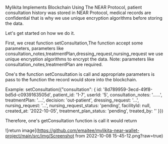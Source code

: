 Mylikita  Implements Blockchain Using The NEAR Protocol, patient consultation history was stored in NEAR Protocol, medical records are confidential that is why we use unique encryption algorithms before storing the data.

Let's get started on how we do it.

First, we creat function setConsultation,The function accept some parameters, parameters like consultation_notes,treatmentPlan,dressing_request,nursing_request we use unique encryption algorithms to encrypt the data.
Note: parameters like consultation_notes,treatmentPlan are required.

One's the function setConsultation is call and appropriate parameters is pass to the function the record would store into the blockchain.

Example: setConsultation({"consultation": {
    id: '8d789959-3ecd-49f8-bd5d-c0939163505d',
    patient_id: '1-7',
    userId: '5',
    consultation_notes: '......',
    treatmentPlan: '....',
    decision: 'out-patient',
    dressing_request: '...',
    nursing_request: '...',
    nursing_request_status: 'pending',
    facilityId: null,
    created_at: '2022-10-05',
    treatment_plan_status: 'pending',
    treated_by: ''
  }})
 
Therefore, one's getConsultation function is call it would return

![return image](https://github.com/emaitee/mylikita-near-wallet-project/main/src/img/Screenshot from 2022-10-08 15-45-12.png?raw=true)


